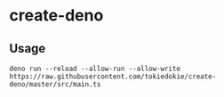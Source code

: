# create-deno

## Usage

```
deno run --reload --allow-run --allow-write https://raw.githubusercontent.com/tokiedokie/create-deno/master/src/main.ts
```